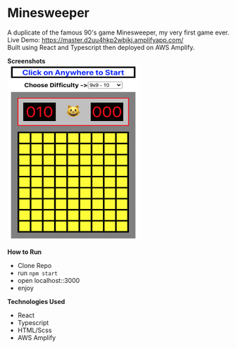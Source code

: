 # Minesweeper
A duplicate of the famous 90's game Minesweeper, my very first game ever. </br>
Live Demo: https://master.d2uu4hkp2wbjkj.amplifyapp.com/</br>
Built using React and Typescript then deployed on AWS Amplify.</br> 

**Screenshots**</br>
<img src="sc1.png" width="300" height="400"></img>

**How to Run**
- Clone Repo
- run `npm start`
- open localhost::3000
- enjoy

**Technologies Used**
- React
- Typescript
- HTML/Scss
- AWS Amplify
